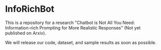 # InfoRichBot

This is a repository for a research "Chatbot is Not All You Need: Information-rich Prompting for More Realistic Responses" (Not yet published on Arxiv).

We will release our code, dataset, and sample results as soon as possible.
